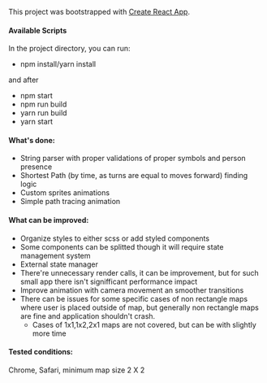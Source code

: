 This project was bootstrapped with [Create React App](https://github.com/facebook/create-react-app).

#### Available Scripts

In the project directory, you can run:

  - npm install/yarn install
  
  and after

  - npm start 
  - npm run build
  - yarn run build
  - yarn start

#### What's done:

  - String parser with proper validations of proper symbols and person presence
  - Shortest Path (by time, as turns are equal to moves forward) finding logic 
  - Custom sprites animations
  - Simple path tracing animation 
  
#### What can be improved:

  - Organize styles to either scss or add styled components 
  - Some components can be splitted though it will require state management system
  - External state manager
  - There're unnecessary render calls, it can be improvement, but for such small app there isn't signifficant performance impact
  - Improve animation with camera movement an smoother transitions
  - There can be issues for some specific cases of non rectangle maps where user is placed outside of map, but generally non rectangle maps are fine and application shouldn't crash.
    - Cases of 1x1,1x2,2x1 maps are not covered, but can be with slightly more time
  
#### Tested conditions:

  Chrome, Safari, minimum map size 2 X 2
